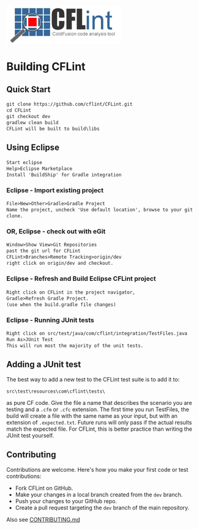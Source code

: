 ![CFLint](/src/main/resources/logos/CFLint-logo.jpg)

# Building CFLint

## Quick Start

    git clone https://github.com/cflint/CFLint.git
    cd CFLint
    git checkout dev
    gradlew clean build
    CFLint will be built to build\libs

## Using Eclipse

    Start eclipse
    Help>Eclipse Marketplace
    Install 'BuildShip' for Gradle integration

### Eclipse - Import existing project

    File>New>Other>Gradle>Gradle Project
    Name the project, uncheck 'Use default location', browse to your git clone.

### OR, Eclipse - check out with eGit

    Window>Show View>Git Repositories
    past the git url for CFLint
    CFLint>Branches>Remote Tracking>origin/dev  
    right click on origin/dev and checkout.

### Eclipse - Refresh and Build Eclipse CFLint project

    Right click on CFLint in the project navigator,
    Gradle>Refresh Gradle Project.
    (use when the build.gradle file changes)

### Eclipse - Running JUnit tests

    Right click on src/test/java/com/cflint/integration/TestFiles.java
    Run As>JUnit Test
    This will run most the majority of the unit tests.

## Adding a JUnit test

The best way to add a new test to the CFLint test suite is to add it to:

    src\test\resources\com\cflint\tests\

as pure CF code.  Give the file a name that describes the scenario you are testing and a `.cfm` or `.cfc` extension.  The first time you run TestFiles, the build will create
a file with the same name as your input, but with an extension of `.expected.txt`.  Future runs will only pass if the actual results match the 
expected file.
For CFLint, this is better practice than writing the JUnit test yourself.

## Contributing

Contributions are welcome.  Here's how you make your first code or test contributions:

* Fork CFLint on GitHub.
* Make your changes in a local branch created from the `dev` branch.
* Push your changes to your GitHub repo.
* Create a pull request targeting the `dev` branch of the main repository.

Also see [CONTRIBUTING.md](/CONTRIBUTING.md)
